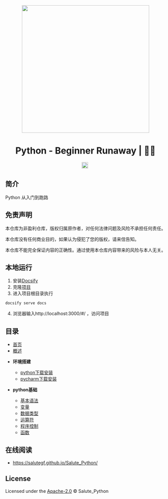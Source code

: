 <div align="center">
  <a href="https://github.com/SaluteGF/Salute_Python">
    <img src="https://raw.githubusercontent.com/SaluteGF/Salute_Python/main/img/1.jpg" height="400">
  </a>
  <h1>Python - Beginner Runaway | 🚴‍♂️</h1>
  <img src="https://img.shields.io/github/repo-size/SaluteGF/Salute_Python.svg?label=Repo%20size&style=flat-square" height="20">
  <img src="https://img.shields.io/badge/License-Apache%202.0-purple" data-origin="https://img.shields.io/badge/License-Apache%202.0-blue" alt="">
</div>





## 简介

Python 从入门到跑路



## 免责声明

本仓库为非盈利仓库，版权归属原作者，对任何法律问题及风险不承担任何责任。

本仓库没有任何商业目的，如果认为侵犯了您的版权，请来信告知。

本仓库不能完全保证内容的正确性。通过使用本仓库内容带来的风险与本人无关。



## 本地运行

1. 安装[Docsify](https://github.com/docsifyjs/docsify/)
2. 克隆[项目](https://github.com/SaluteGF/Salute_Python)
3. 进入项目根目录执行

```bash
docsify serve docs
```

4. 浏览器输入http://localhost:3000/#/ ，访问项目



## 目录

- [首页](https://github.com/SaluteGF/Salute_Python/blob/main/docs/README.md)
- [概述](https://github.com/SaluteGF/Salute_Python/blob/main/docs/1.%E6%A6%82%E8%BF%B0/summary.md)

* **环境搭建**

  * [python下载安装](https://github.com/SaluteGF/Salute_Python/blob/main/docs/2.%E7%8E%AF%E5%A2%83%E6%90%AD%E5%BB%BA/python%E4%B8%8B%E8%BD%BD%E5%AE%89%E8%A3%85.md)
  * [pycharm下载安装](https://github.com/SaluteGF/Salute_Python/blob/main/docs/2.%E7%8E%AF%E5%A2%83%E6%90%AD%E5%BB%BA/pycharm%E4%B8%8B%E8%BD%BD%E5%AE%89%E8%A3%85.md)
* **python基础**

  * [基本语法](https://github.com/SaluteGF/Salute_Python/blob/main/docs/3.%E5%9F%BA%E7%A1%80/1.%E5%9F%BA%E6%9C%AC%E8%AF%AD%E6%B3%95.md)
  * [变量](https://github.com/SaluteGF/Salute_Python/blob/main/docs/3.%E5%9F%BA%E7%A1%80/2.%E5%8F%98%E9%87%8F.md)
  * [数据类型](3.基础/3.数据类型.md)
  * [运算符](3.基础/4.运算符.md)
  * [程序控制](3.基础/5.程序控制.md)
  * [函数](3.基础/6.函数.md)

## 在线阅读

- https://salutegf.github.io/Salute_Python/



## License

Licensed under the [Apache-2.0](http://choosealicense.com/licenses/apache/) © Salute_Python

